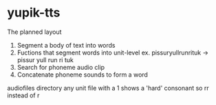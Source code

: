 # yupik-tts
The planned layout

1) Segment a body of text into words
2) Fuctions that segment words into unit-level
ex. pissuryullrunrituk -> pissur yull run ri tuk
3) Search for phoneme audio clip
4) Concatenate phoneme sounds to form a word


audiofiles directory
any unit file with a 1 shows a 'hard' consonant so rr instead of r